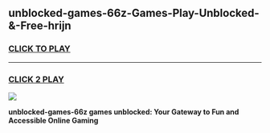 
## unblocked-games-66z-Games-Play-Unblocked-&-Free-hrijn
<h3>
<a href="https://premium76.site?title=unblocked-games-66z&ref=24A">CLICK TO PLAY</a></h3>
<hr>

<h3>
<a href="https://premium76.site?title=unblocked-games-66z&ref=24A">CLICK 2 PLAY</a>
  
</h3>

<a href="https://premium76.site?title=unblocked-games-66z&ref=24A"><img src="https://clearcache.store/games.png"></a>


**unblocked-games-66z games unblocked: Your Gateway to Fun and Accessible Online Gaming**
